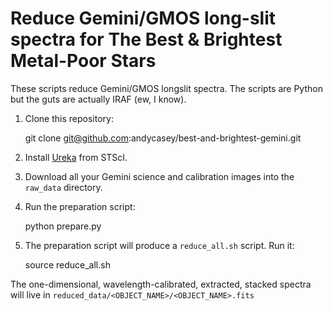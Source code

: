 Reduce Gemini/GMOS long-slit spectra for The Best & Brightest Metal-Poor Stars 
==============================================================================

These scripts reduce Gemini/GMOS longslit spectra. The scripts are Python
but the guts are actually IRAF (ew, I know).

1) Clone this repository:

    git clone git@github.com:andycasey/best-and-brightest-gemini.git

2) Install [Ureka](http://ssb.stsci.edu/ureka/1.5.1/) from STScI.

3) Download all your Gemini science and calibration images into the `raw_data`
   directory.

4) Run the preparation script:

    python prepare.py
   
5) The preparation script will produce a `reduce_all.sh` script. Run it:

    source reduce_all.sh


The one-dimensional, wavelength-calibrated, extracted, stacked spectra will 
live in `reduced_data/<OBJECT_NAME>/<OBJECT_NAME>.fits`
